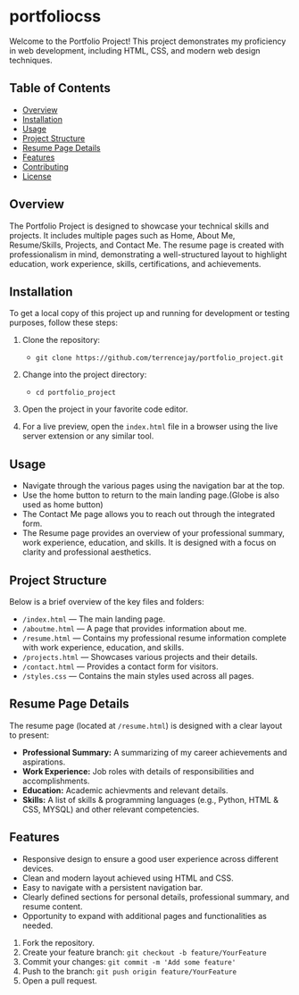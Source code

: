 # portfoliocss


Welcome to the Portfolio Project! This project demonstrates my proficiency in web development, including HTML, CSS, and modern web design techniques.

## Table of Contents
- [Overview](#overview)
- [Installation](#installation)
- [Usage](#usage)
- [Project Structure](#project-structure)
- [Resume Page Details](#resume-page-details)
- [Features](#features)
- [Contributing](#contributing)
- [License](#license)

## Overview
The Portfolio Project is designed to showcase your technical skills and projects. It includes multiple pages such as Home, About Me, Resume/Skills, Projects, and Contact Me. The resume page is created with professionalism in mind, demonstrating a well-structured layout to highlight education, work experience, skills, certifications, and achievements.

## Installation
To get a local copy of this project up and running for development or testing purposes, follow these steps:

1. Clone the repository:
   - `git clone https://github.com/terrencejay/portfolio_project.git`

2. Change into the project directory:
   - `cd portfolio_project`

3. Open the project in your favorite code editor.

4. For a live preview, open the `index.html` file in a browser using the live server extension or any similar tool.

## Usage
- Navigate through the various pages using the navigation bar at the top.
- Use the home button to return to the main landing page.(Globe is also used as home button)
- The Contact Me page allows you to reach out through the integrated form.
- The Resume page provides an overview of your professional summary, work experience, education, and skills. It is designed with a focus on clarity and professional aesthetics.

## Project Structure
Below is a brief overview of the key files and folders:
- `/index.html` — The main landing page.
- `/aboutme.html` — A page that provides information about me.
- `/resume.html` — Contains my professional resume information complete with work experience, education, and skills.
- `/projects.html` — Showcases various projects and their details.
- `/contact.html` — Provides a contact form for visitors.
- `/styles.css` — Contains the main styles used across all pages.

## Resume Page Details
The resume page (located at `/resume.html`) is designed with a clear layout to present:
- **Professional Summary:** A summarizing of my career achievements and aspirations.
- **Work Experience:** Job roles with details of responsibilities and accomplishments.
- **Education:** Academic achievments and relevant details.
- **Skills:** A list of skills & programming languages (e.g., Python, HTML & CSS, MYSQL) and other relevant competencies.

## Features
- Responsive design to ensure a good user experience across different devices.
- Clean and modern layout achieved using HTML and CSS.
- Easy to navigate with a persistent navigation bar.
- Clearly defined sections for personal details, professional summary, and resume content.
- Opportunity to expand with additional pages and functionalities as needed.

1. Fork the repository.
2. Create your feature branch: `git checkout -b feature/YourFeature`
3. Commit your changes: `git commit -m 'Add some feature'`
4. Push to the branch: `git push origin feature/YourFeature`
5. Open a pull request.

